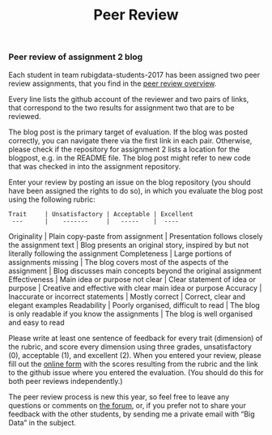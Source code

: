 ﻿---
layout: page
title: Peer Review
tagline: RU Big Data 2017 (NWI-IBC036-2016)
description: RU Big Data Peer Review Instruction
---

### Peer review of assignment 2 blog

Each student in team rubigdata-students-2017 has been assigned two peer review assignments, that you find in the [peer review overview](assignment/peer-review-A2.html).

Every line lists the github account of the reviewer and two pairs of links, that correspond to the two results for assignment two that are to be reviewed.

The blog post is the primary target of evaluation. If the blog was posted correctly, you can navigate there via the first link in each pair. Otherwise, please check if the repository for assignment 2 lists a location for the blogpost, e.g. in the README file. The blog post might refer to new code that was checked in into the assignment repository.

Enter your review by posting an issue on the blog repository (you should have been assigned the rights to do so), in which you evaluate the blog post using the following rubric:

    Trait     | Unsatisfactory | Acceptable | Excellent
     ---      |    -------     |   -----    |  ----
Originality   | Plain copy-paste from assignment      | Presentation follows closely the assignment text      | Blog presents an original story, inspired by but not literally following the assignment
Completeness  | Large portions of assignments missing | The blog covers most of the aspects of the assignment | Blog discusses main concepts beyond the original assignment
Effectiveness | Main idea or purpose not clear        | Clear statement of idea or purpose                    | Creative and effective with clear main idea or purpose
Accuracy      | Inaccurate or incorrect statements    | Mostly correct                                        | Correct, clear and elegant examples
Readability   | Poorly organised, difficult to read   | The blog is only readable if you know the assignments | The blog is well organised and easy to read

Please write at least one sentence of feedback for every trait (dimension) of the rubric, and score every dimension using three grades, unsatisfactory (0), acceptable (1),
and excellent (2). When you entered your review, please fill out the [online form](https://goo.gl/forms/XnKSzTgw7WPnkiXO2)
with the scores resulting from the rubric and the link to the github issue where you entered the evaluation.
(You should do this for both peer reviews independently.)

The peer review process is new this year, so feel free to leave any questions or comments on 
[the forum](https://github.com/rubigdata/forum-2017/issues),
or, if you prefer not to share your feedback with the other students, 
by sending me a private email with “Big Data” in the subject.

